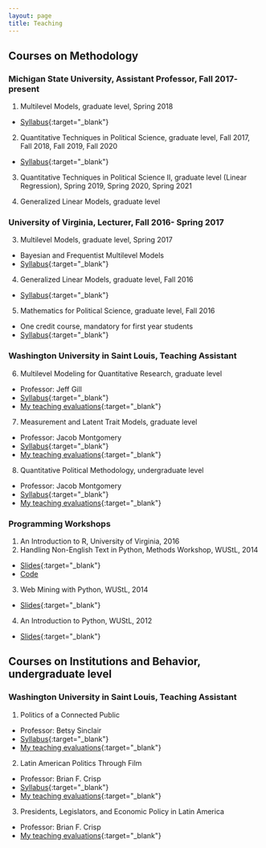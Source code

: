 ```yaml
---
layout: page
title: Teaching
---
```



## Courses on Methodology

### Michigan State University, Assistant Professor, Fall 2017- present

1. Multilevel Models, graduate level, Spring 2018
  - [Syllabus](https://constanzaschibber.github.io/pdfs/PLS900_MultilevelModels.pdf){:target="_blank"}

2. Quantitative Techniques in Political Science, graduate level, Fall 2017, Fall 2018, Fall 2019, Fall 2020
  - [Syllabus](https://constanzaschibber.github.io/pdfs/Schibber_PLS801.pdf){:target="_blank"}
  
 3. Quantitative Techniques in Political Science II, graduate level (Linear Regression), Spring 2019, Spring 2020, Spring 2021
 
 4. Generalized Linear Models, graduate level

### University of Virginia, Lecturer, Fall 2016- Spring 2017

3. Multilevel Models, graduate level, Spring 2017
  - Bayesian and Frequentist Multilevel Models
  - [Syllabus](https://constanzaschibber.github.io/pdfs/PL8500_MultilevelModels.pdf){:target="_blank"}

4. Generalized Linear Models, graduate level, Fall 2016
  - [Syllabus](https://constanzaschibber.github.io/pdfs/SyllabusMLE.pdf){:target="_blank"}

5. Mathematics for Political Science, graduate level, Fall 2016
  - One credit course, mandatory for first year students
  - [Syllabus](https://goo.gl/iophnd){:target="_blank"}
  
### Washington University in Saint Louis, Teaching Assistant

6. Multilevel Modeling for Quantitative Research, graduate level
  - Professor: Jeff Gill
  - [Syllabus](http://pages.wustl.edu/jgill/multilevel-modeling){:target="_blank"}
  - [My teaching evaluations](https://graduate.artsci.wustl.edu/files/graduatepages/imce/constanza/evals.pdf#page=2){:target="_blank"}

7. Measurement and Latent Trait Models, graduate level
  - Professor: Jacob Montgomery
  - [Syllabus](https://pages.wustl.edu/montgomery/teaching/measurement-models){:target="_blank"}
  - [My teaching evaluations](https://graduate.artsci.wustl.edu/files/graduatepages/imce/constanza/evals.pdf#page=3){:target="_blank"}

8. Quantitative Political Methodology, undergraduate level
  - Professor: Jacob Montgomery
  - [Syllabus](http://pages.wustl.edu/montgomery/qpm){:target="_blank"}
  - [My teaching evaluations](https://graduate.artsci.wustl.edu/files/graduatepages/imce/constanza/evals.pdf#page=3){:target="_blank"}

### Programming Workshops

1. An Introduction to R, University of Virginia, 2016
2. Handling Non-English Text in Python, Methods Workshop, WUStL, 2014
  - [Slides](https://graduate.artsci.wustl.edu/files/graduatepages/imce/constanza/cfs_methodsworkshop_python.pdf){:target="_blank"}
  - [Code](https://github.com/ConstanzaSchibber/PythonClasses)
3. Web Mining with Python, WUStL, 2014
  - [Slides](https://graduate.artsci.wustl.edu/files/graduatepages/imce/constanza/cfs_python_2014.pdf){:target="_blank"}
4. An Introduction to Python, WUStL, 2012
  - [Slides](https://graduate.artsci.wustl.edu/files/graduatepages/imce/constanza/intro_to_python.pdf){:target="_blank"}


## Courses on Institutions and Behavior, undergraduate level

### Washington University in Saint Louis, Teaching Assistant

1. Politics of a Connected Public
  - Professor: Betsy Sinclair
  - [Syllabus](https://graduate.artsci.wustl.edu/files/graduatepages/imce/constanza/sinclairsyllabus_connectedpolitics2.pdf){:target="_blank"}
  - [My teaching evaluations](https://graduate.artsci.wustl.edu/files/graduatepages/imce/constanza/evals.pdf#page=4){:target="_blank"}

2. Latin American Politics Through Film 
  - Professor: Brian F. Crisp
  - [Syllabus](https://graduate.artsci.wustl.edu/files/graduatepages/imce/constanza/4331syllabus_revised.pdf){:target="_blank"}
  - [My teaching evaluations](https://graduate.artsci.wustl.edu/files/graduatepages/imce/constanza/evals.pdf#page=4){:target="_blank"}

3. Presidents, Legislators, and Economic Policy in Latin America
  - Professor: Brian F. Crisp
  - [My teaching evaluations](https://graduate.artsci.wustl.edu/files/graduatepages/imce/constanza/evals.pdf#page=5){:target="_blank"}
  
  

